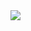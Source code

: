 <a href="https://portal.azure.com/#create/Microsoft.Template/uri/https%3A%2F%2Fraw.githubusercontent.com%2Fpubnub%2FazureEventHubBridge%2Fmaster%2Fdeploy%2Fazuredeploy.json" target="_blank">
    <img src="http://azuredeploy.net/deploybutton.png"/>
</a>
